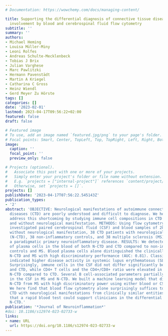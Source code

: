 ```yaml
---
# Documentation: https://wowchemy.com/docs/managing-content/

title: Supporting the differential diagnosis of connective tissue diseases with neurological
  involvement by blood and cerebrospinal fluid flow cytometry
subtitle: ''
summary: ''
authors:
- Michael Heming
- Louisa Müller-Miny
- Leoni Rolfes
- Andreas Schulte-Mecklenbeck
- Tobias J Brix
- Julian Varghese
- Marc Pawlitzki
- Hermann Pavenstädt
- Martin A Kriegel
- Catharina C Gross
- Heinz Wiendl
- Gerd Meyer Zu Hörste
tags: []
categories: []
date: '2023-02-01'
lastmod: 2023-04-17T09:56:22+02:00
featured: false
draft: false

# Featured image
# To use, add an image named `featured.jpg/png` to your page's folder.
# Focal points: Smart, Center, TopLeft, Top, TopRight, Left, Right, BottomLeft, Bottom, BottomRight.
image:
  caption: ''
  focal_point: ''
  preview_only: false

# Projects (optional).
#   Associate this post with one or more of your projects.
#   Simply enter your project's folder or file name without extension.
#   E.g. `projects = ["internal-project"]` references `content/project/deep-learning/index.md`.
#   Otherwise, set `projects = []`.
projects: []
publishDate: '2023-04-17T07:56:22.545143Z'
publication_types:
- '2'
abstract: 'OBJECTIVE: Neurological manifestations of autoimmune connective tissue
  diseases (CTD) are poorly understood and difficult to diagnose. We here aimed to
  address this shortcoming by studying immune cell compositions in CTD patients with
  and without neurological manifestation. METHODS: Using flow cytometry, we retrospectively
  investigated paired cerebrospinal fluid (CSF) and blood samples of 28 CTD patients
  without neurological manifestation, 38 CTD patients with neurological manifestation
  (N-CTD), 38 non-inflammatory controls, and 38 multiple sclerosis (MS) patients,
  a paradigmatic primary neuroinflammatory disease. RESULTS: We detected an expansion
  of plasma cells in the blood of both N-CTD and CTD compared to non-inflammatory
  controls and MS. Blood plasma cells alone distinguished the clinically similar entities
  N-CTD and MS with high discriminatory performance (AUC: 0.81). Classical blood monocytes
  indicated higher disease activity in systemic lupus erythematosus (SLE) patients.
  Surprisingly, immune cells in the CSF did not differ significantly between N-CTD
  and CTD, while CD4+ T cells and the CD4+/CD8+ ratio were elevated in the blood of
  N-CTD compared to CTD. Several B cell-associated parameters partially overlapped
  in the CSF in MS and N-CTD. We built a machine learning model that distinguished
  N-CTD from MS with high discriminatory power using either blood or CSF. CONCLUSION:
  We here find that blood flow cytometry alone surprisingly suffices to distinguish
  CTD with neurological manifestations from clinically similar entities, suggesting
  that a rapid blood test could support clinicians in the differential diagnosis of
  N-CTD.'
publication: '*Journal of Neuroinflammation*'
#doi: 10.1186/s12974-023-02733-w
links:
- name: URL
  url: https://doi.org/10.1186/s12974-023-02733-w
---
```

